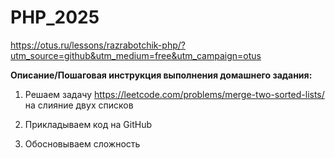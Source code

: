 # PHP_2025

https://otus.ru/lessons/razrabotchik-php/?utm_source=github&utm_medium=free&utm_campaign=otus

**Описание/Пошаговая инструкция выполнения домашнего задания:**

1. Решаем задачу https://leetcode.com/problems/merge-two-sorted-lists/ на слияние двух списков

2. Прикладываем код на GitHub

3. Обосновываем сложность


